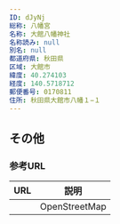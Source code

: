 ```yaml
---
ID: dJyNj
総称: 八幡宮
名称: 大館八幡神社
名称読み: null
別名: null
都道府県: 秋田県
区域: 大館市
緯度: 40.274103
経度: 140.5718712
郵便番号: 0170811
住所: 秋田県大館市八幡１−１
---
```


## その他

### 参考URL

| URL | 説明          |
| --- | ------------- |
|     | OpenStreetMap |
